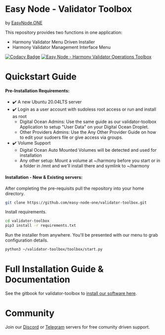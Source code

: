 # Easy Node - Validator Toolbox
by [EasyNode.ONE](http://EasyNode.ONE "EasyNode.ONE")

This repository provides two functions in one application:
- Harmony Validator Menu Driven Installer
- Harmony Validator Management Interface Menu

[![Codacy Badge](https://api.codacy.com/project/badge/Grade/bc95b2782ba84d3f847f4af0842f36a7)](https://app.codacy.com/gh/easy-node-one/validator-toolbox?utm_source=github.com&utm_medium=referral&utm_content=easy-node-one/validator-toolbox&utm_campaign=Badge_Grade_Settings)
[![Easy Node - Harmony Validator Operations Toolbox](http://img.youtube.com/vi/ydvMXFDrHwg/0.jpg)](http://www.youtube.com/watch?v=ydvMXFDrHwg "Easy Node - Harmony Validator Operations Toolbox")

# Quickstart Guide
#### Pre-Installation Requirements:
- ✔️ A new Ubuntu 20.04LTS server
- ✔️ Login as a user account with sudoless root access or run and install as root
	- Digital Ocean Admins: Use the same guide as our validator-toolbox Application to setup "User Data" on your Digital Ocean Droplet.
	- Other Providers Admins: Use the Any Other Provider Guide on how to edit your sudoers file or give access via groups.
- ✔️ Volume Support
	- Digital Ocean Auto Mounted Volumes will be detected and used for installation
	- Any other setup: Mount a volume at ~/harmony before you start or in a folder in /mnt and we\'ll install there and symlink to ~/harmony

#### Installation - New & Existing servers:
After completing the pre-requisits pull the repository into your home directory.
```bash
git clone https://github.com/easy-node-one/validator-toolbox.git
```
Install requirements.
```bash
cd validator-toolbox
pip3 install -r requirements.txt
```
Run the installer from anywhere. You'll be presented with our menu to grab configuration details.
```bash
python3 ~/validator-toolbox/toolbox/start.py
```

# Full Installation Guide & Documentation
See the gitbook for validator-toolbox to [install our software here](https://validator-toolbox-guide.easynode.one/ "validator-toolbox gitbook guide").

# Community
Join our [Discord](https://discord.gg/babnYCEZ7Q "Discord") or [Telegram](https://t.me/easynodesupport "Telegram") servers for free comunity driven support.